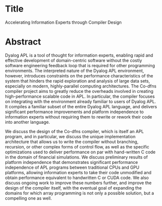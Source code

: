 # Title

Accelerating Information Experts through Compiler Design

# Abstract

Dyalog APL is a tool of thought for information experts, enabling rapid and effective development of domain-centric software without the costly software engineering feedback loop that is required for other programming environments. The interpreted nature of the Dyalog APL environment, however, introduces constraints on the performance characteristics of the system that hinders the rapid exploration and analysis of large data sets, especially on modern, highly-parallel computing architectures. The Co-dfns compiler project aims to greatly reduce the overheads involved in creating high-performance scalable code in APL. In particular, the compiler focuses on integrating with the environment already familiar to users of Dyalog APL. It compiles a familiar subset of the entire Dyalog APL language, and delivers significant performance improvements and platform independence to information experts without requiring them to rewrite or rework their code into another language. 

We discuss the design of the Co-dfns compiler, which is itself an APL program, and in particular, we discuss the unique implementation architecture that allows us to write the compiler without branching, recursion, or other complex forms of control flow, as well as the specific optimizations used to deliver performance on par with hand-written C code in the domain of financial simulations. We discuss preliminary results of platform independence that demonstrates significant performance independence of APL programs between traditional CPUs and GPU platforms, allowing information experts to take their code unmodified and obtain performance equivalent to handwritten C or CUDA code. We also discuss ongoing work to improve these numbers further, and improve the design of the compiler itself, with the eventual goal of expanding the domains for which array programming is not only a possible solution, but a compelling one as well.

